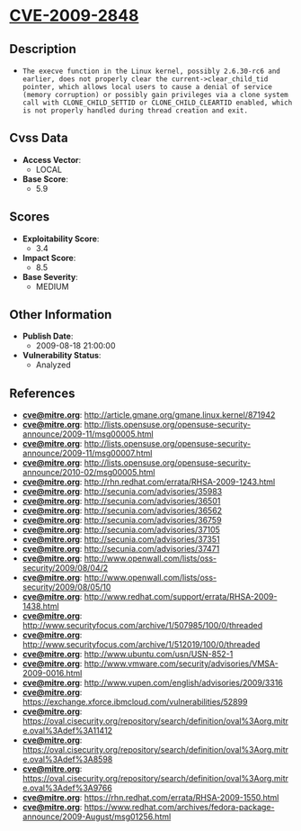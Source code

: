 
# [CVE-2009-2848](http://article.gmane.org/gmane.linux.kernel/871942)

## Description

- `The execve function in the Linux kernel, possibly 2.6.30-rc6 and earlier, does not properly clear the current->clear_child_tid pointer, which allows local users to cause a denial of service (memory corruption) or possibly gain privileges via a clone system call with CLONE_CHILD_SETTID or CLONE_CHILD_CLEARTID enabled, which is not properly handled during thread creation and exit.`

## Cvss Data

- **Access Vector**:
  - LOCAL
- **Base Score**:
  - 5.9

## Scores

- **Exploitability Score**:
  - 3.4
- **Impact Score**:
  - 8.5
- **Base Severity**:
  - MEDIUM

## Other Information

- **Publish Date**:
  - 2009-08-18 21:00:00
- **Vulnerability Status**:
  - Analyzed

## References

- **cve@mitre.org**: http://article.gmane.org/gmane.linux.kernel/871942
- **cve@mitre.org**: http://lists.opensuse.org/opensuse-security-announce/2009-11/msg00005.html
- **cve@mitre.org**: http://lists.opensuse.org/opensuse-security-announce/2009-11/msg00007.html
- **cve@mitre.org**: http://lists.opensuse.org/opensuse-security-announce/2010-02/msg00005.html
- **cve@mitre.org**: http://rhn.redhat.com/errata/RHSA-2009-1243.html
- **cve@mitre.org**: http://secunia.com/advisories/35983
- **cve@mitre.org**: http://secunia.com/advisories/36501
- **cve@mitre.org**: http://secunia.com/advisories/36562
- **cve@mitre.org**: http://secunia.com/advisories/36759
- **cve@mitre.org**: http://secunia.com/advisories/37105
- **cve@mitre.org**: http://secunia.com/advisories/37351
- **cve@mitre.org**: http://secunia.com/advisories/37471
- **cve@mitre.org**: http://www.openwall.com/lists/oss-security/2009/08/04/2
- **cve@mitre.org**: http://www.openwall.com/lists/oss-security/2009/08/05/10
- **cve@mitre.org**: http://www.redhat.com/support/errata/RHSA-2009-1438.html
- **cve@mitre.org**: http://www.securityfocus.com/archive/1/507985/100/0/threaded
- **cve@mitre.org**: http://www.securityfocus.com/archive/1/512019/100/0/threaded
- **cve@mitre.org**: http://www.ubuntu.com/usn/USN-852-1
- **cve@mitre.org**: http://www.vmware.com/security/advisories/VMSA-2009-0016.html
- **cve@mitre.org**: http://www.vupen.com/english/advisories/2009/3316
- **cve@mitre.org**: https://exchange.xforce.ibmcloud.com/vulnerabilities/52899
- **cve@mitre.org**: https://oval.cisecurity.org/repository/search/definition/oval%3Aorg.mitre.oval%3Adef%3A11412
- **cve@mitre.org**: https://oval.cisecurity.org/repository/search/definition/oval%3Aorg.mitre.oval%3Adef%3A8598
- **cve@mitre.org**: https://oval.cisecurity.org/repository/search/definition/oval%3Aorg.mitre.oval%3Adef%3A9766
- **cve@mitre.org**: https://rhn.redhat.com/errata/RHSA-2009-1550.html
- **cve@mitre.org**: https://www.redhat.com/archives/fedora-package-announce/2009-August/msg01256.html
